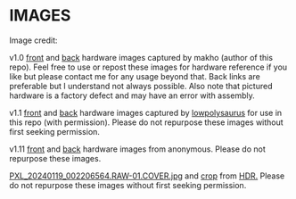 # IMAGES

Image credit:

v1.0 [front](v1.0_Front.jpg) and [back](v1.0_Back.jpg) hardware images captured by makho (author of this repo). Feel free to use or repost these images for hardware reference if you like but please contact me for any usage beyond that. Back links are preferable but I understand not always possible. Also note that pictured hardware is a factory defect and may have an error with assembly. 

v1.1 [front](v1.1_Front.jpg) and [back](v1.1_Back.jpg) hardware images captured by [lowpolysaurus](https://lowpoly.dk/) for use in this repo (with permission). Please do not repurpose these images without first seeking permission. 

v1.11 [front](v1.11_Front.jpg) and [back](v1.11_Back.jpg) hardware images from anonymous. Please do not repurpose these images. 

[PXL_20240119_002206564.RAW-01.COVER.jpg](PXL_20240119_002206564.RAW-01.COVER.jpg) and [crop](purple_screen.jpg) from [HDR.](https://twitter.com/MartinRefseth) Please do not repurpose these images without first seeking permission. 
